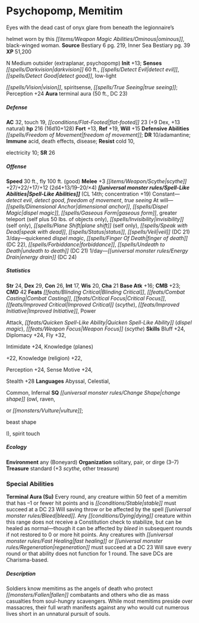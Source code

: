 ﻿---
cssclass: [monsters]

---

# Psychopomp, Memitim
Eyes with the dead cast of onyx glare from beneath the legionnaire’s

helmet worn by this _[[items/Weapon Magic Abilities/Ominous|ominous]]_, black-winged woman.
**Source** Bestiary 6 pg. 219, Inner Sea Bestiary pg. 39
**XP** 51,200

N Medium outsider (extraplanar, psychopomp)
**Init** +13; **Senses** _[[spells/Darkvision|darkvision]]_ 60 ft., _[[spells/Detect Evil|detect evil]]_, _[[spells/Detect Good|detect good]]_, low-light

_[[spells/Vision|vision]]_, spiritsense, _[[spells/True Seeing|true seeing]]_; Perception +24
**Aura** terminal aura (50 ft., DC 23)

##### Defense

**AC** 32, touch 19, _[[conditions/Flat-Footed|flat-footed]]_ 23 (+9 Dex, +13 natural)
**hp** 216 (16d10+128)
**Fort** +13, **Ref** +19, **Will** +15
**Defensive Abilities** _[[spells/Freedom of Movement|freedom of movement]]_; **DR** 10/adamantine; **Immune** acid, death effects, disease; **Resist** cold 10,

electricity 10; **SR** 26

##### Offense
**Speed** 30 ft., fly 100 ft. (good)
**Melee** +3 _[[items/Weapon/Scythe|scythe]]_ +27/+22/+17/+12 (2d4+13/19–20/×4)
**_[[universal monster rules/Spell-Like Abilities|Spell-Like Abilities]]_** (CL 14th; concentration +19)
Constant—_detect evil_, _detect good_, _freedom of movement_, _true seeing_ 
At will—_[[spells/Dimensional Anchor|dimensional anchor]]_, _[[spells/Dispel Magic|dispel magic]]_, _[[spells/Gaseous Form|gaseous form]]_, greater teleport (self plus 50 lbs. of objects only), _[[spells/Invisibility|invisibility]]_ (self only), _[[spells/Plane Shift|plane shift]]_ (self only), _[[spells/Speak with Dead|speak with dead]]_, _[[spells/Status|status]]_, _[[spells/Veil|veil]]_ (DC 21) 
3/day—quickened _dispel magic_, _[[spells/Finger Of Death|finger of death]]_ (DC 22), _[[spells/Forbiddance|forbiddance]]_, _[[spells/Undeath to Death|undeath to death]]_ (DC 21) 
1/day—_[[universal monster rules/Energy Drain|energy drain]]_ (DC 24)

##### Statistics
**Str** 24, **Dex** 29, **Con** 26, **Int** 17, **Wis** 20, **Cha** 21
**Base Atk** +16; **CMB** +23; **CMD** 42
**Feats** _[[feats/Blinding Critical|Blinding Critical]]_, _[[feats/Combat Casting|Combat Casting]]_, _[[feats/Critical Focus|Critical Focus]]_, _[[feats/Improved Critical|Improved Critical]]_ (_scythe_), _[[feats/Improved Initiative|Improved Initiative]]_, Power

Attack, _[[feats/Quicken Spell-Like Ability|Quicken Spell-Like Ability]]_ (_dispel magic_), _[[feats/Weapon Focus|Weapon Focus]]_ (_scythe_)
**Skills** Bluff +24, Diplomacy +24, Fly +32,

Intimidate +24, Knowledge (planes)

+22, Knowledge (religion) +22,

Perception +24, Sense Motive +24,

Stealth +28
**Languages** Abyssal, Celestial,

Common, Infernal
**SQ** _[[universal monster rules/Change Shape|change shape]]_ (owl, raven,

or _[[monsters/Vulture|vulture]]_;

beast shape

I), spirit touch

##### Ecology

**Environment** any (Boneyard)
**Organization** solitary, pair, or dirge (3–7)
**Treasure** standard (+3 _scythe_, other treasure)

### Special Abilities

**Terminal Aura (Su)** Every round, any creature within 50 feet of a memitim that has –1 or fewer hit points and is _[[conditions/Stable|stable]]_ must succeed at a DC 23 Will saving throw or be affected by the spell _[[universal monster rules/Bleed|bleed]]_. Any _[[conditions/Dying|dying]]_ creature within this range does not receive a Constitution check to stabilize, but can be healed as normal—though it can be affected by _bleed_ in subsequent rounds if not restored to 0 or more hit points. Any creatures with _[[universal monster rules/Fast Healing|fast healing]]_ or _[[universal monster rules/Regeneration|regeneration]]_ must succeed at a DC 23 Will save every round or that ability does not function for 1 round. The save DCs are Charisma-based.

##### Description

Soldiers know memitims as the angels of death who protect _[[monsters/Fallen|fallen]]_ combatants and others who die as mass casualties from soul-hungry scavengers. While most memitims preside over massacres, their full wrath manifests against any who would cut numerous lives short in an unnatural pursuit of souls.